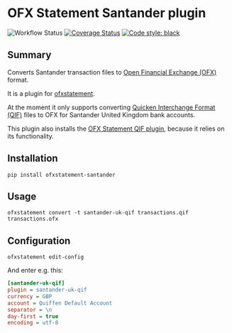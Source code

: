 OFX Statement Santander plugin
==============================

![Workflow Status](https://github.com/robvadai/ofxstatement-santander/actions/workflows/test.yaml/badge.svg)
[![Coverage Status](https://coveralls.io/repos/github/robvadai/ofxstatement-santander/badge.svg?branch=main)](https://coveralls.io/github/robvadai/ofxstatement-santander?branch=main)
[![Code style: black](https://img.shields.io/badge/code%20style-black-000000.svg)](https://github.com/psf/black)

## Summary

Converts Santander transaction files to [Open Financial Exchange (OFX)](https://en.wikipedia.org/wiki/Open_Financial_Exchange) format.

It is a plugin for [ofxstatement](https://github.com/kedder/ofxstatement).

At the moment it only supports converting [Quicken Interchange Format (QIF)](https://en.wikipedia.org/wiki/Quicken_Interchange_Format) files to OFX for Santander United Kingdom bank accounts.

This plugin also installs the [OFX Statement QIF plugin](https://github.com/robvadai/ofxstatement-qif), because it relies on its functionality.

## Installation

```shell
pip install ofxstatement-santander
```

## Usage

```shell
ofxstatement convert -t santander-uk-qif transactions.qif transactions.ofx
```

## Configuration

```shell
ofxstatement edit-config
```

And enter e.g. this:
```ini
[santander-uk-qif]
plugin = santander-uk-qif
currency = GBP
account = Quiffen Default Account
separator = \n
day-first = true
encoding = utf-8
```